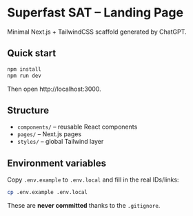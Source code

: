 # Superfast SAT – Landing Page

Minimal Next.js + TailwindCSS scaffold generated by ChatGPT.

## Quick start

```bash
npm install
npm run dev
```

Then open http://localhost:3000.

## Structure

- `components/` – reusable React components
- `pages/` – Next.js pages
- `styles/` – global Tailwind layer


## Environment variables

Copy `.env.example` to `.env.local` and fill in the real IDs/links:

```bash
cp .env.example .env.local
```

These are **never committed** thanks to the `.gitignore`.
